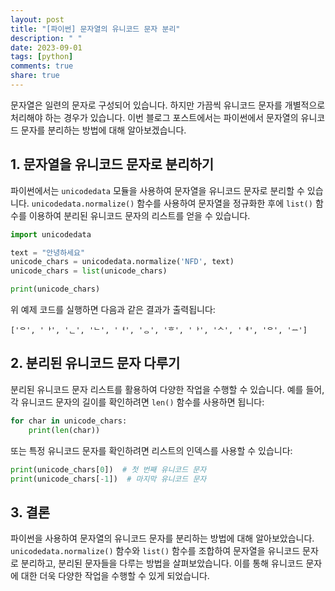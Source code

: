 ```yaml
---
layout: post
title: "[파이썬] 문자열의 유니코드 문자 분리"
description: " "
date: 2023-09-01
tags: [python]
comments: true
share: true
---
```


문자열은 일련의 문자로 구성되어 있습니다. 하지만 가끔씩 유니코드 문자를 개별적으로 처리해야 하는 경우가 있습니다. 이번 블로그 포스트에서는 파이썬에서 문자열의 유니코드 문자를 분리하는 방법에 대해 알아보겠습니다.

## 1. 문자열을 유니코드 문자로 분리하기

파이썬에서는 `unicodedata` 모듈을 사용하여 문자열을 유니코드 문자로 분리할 수 있습니다. `unicodedata.normalize()` 함수를 사용하여 문자열을 정규화한 후에 `list()` 함수를 이용하여 분리된 유니코드 문자의 리스트를 얻을 수 있습니다.

```python
import unicodedata

text = "안녕하세요"
unicode_chars = unicodedata.normalize('NFD', text)
unicode_chars = list(unicode_chars)

print(unicode_chars)
```

위 예제 코드를 실행하면 다음과 같은 결과가 출력됩니다:

```
['ᄋ', 'ᅡ', 'ᆫ', 'ᄂ', 'ᅧ', 'ᆼ', 'ᄒ', 'ᅡ', 'ᄉ', 'ᅦ', 'ᄋ', 'ᅭ']
```

## 2. 분리된 유니코드 문자 다루기

분리된 유니코드 문자 리스트를 활용하여 다양한 작업을 수행할 수 있습니다. 예를 들어, 각 유니코드 문자의 길이를 확인하려면 `len()` 함수를 사용하면 됩니다:

```python
for char in unicode_chars:
    print(len(char))
```

또는 특정 유니코드 문자를 확인하려면 리스트의 인덱스를 사용할 수 있습니다:

```python
print(unicode_chars[0])  # 첫 번째 유니코드 문자
print(unicode_chars[-1])  # 마지막 유니코드 문자
```

## 3. 결론

파이썬을 사용하여 문자열의 유니코드 문자를 분리하는 방법에 대해 알아보았습니다. `unicodedata.normalize()` 함수와 `list()` 함수를 조합하여 문자열을 유니코드 문자로 분리하고, 분리된 문자들을 다루는 방법을 살펴보았습니다. 이를 통해 유니코드 문자에 대한 더욱 다양한 작업을 수행할 수 있게 되었습니다.